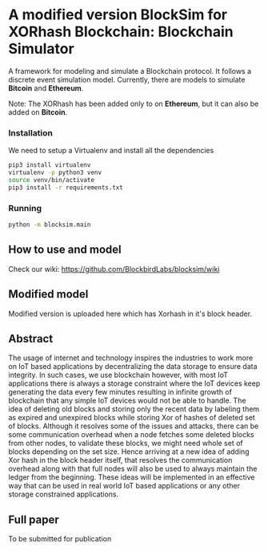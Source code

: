 # A modified version BlockSim for XORhash Blockchain: Blockchain Simulator 

A framework for modeling and simulate a Blockchain protocol.
It follows a discrete event simulation model. Currently, there are models to simulate **Bitcoin** and **Ethereum**.

Note: The XORhash has been added only to on **Ethereum**, but it can also be added on **Bitcoin**.


### Installation

We need to setup a Virtualenv and install all the dependencies

```sh
pip3 install virtualenv
virtualenv -p python3 venv
source venv/bin/activate
pip3 install -r requirements.txt
```

### Running

```sh
python -m blocksim.main
```

## How to use and model

Check our wiki: https://github.com/BlockbirdLabs/blocksim/wiki

## Modified model
Modified version is uploaded here which has Xorhash in it's block header.

## Abstract

The usage of internet and technology inspires the industries to work more on IoT based
applications by decentralizing the data storage to ensure data integrity. In such cases, we
use blockchain however, with most IoT applications there is always a storage constraint
where the IoT devices keep generating the data every few minutes resulting in infinite
growth of blockchain that any simple IoT devices would not be able to handle. The idea
of deleting old blocks and storing only the recent data by labeling them as expired and
unexpired blocks while storing Xor of hashes of deleted set of blocks. Although it resolves
some of the issues and attacks, there can be some communication overhead when a node
fetches some deleted blocks from other nodes, to validate these blocks, we might need whole
set of blocks depending on the set size. Hence arriving at a new idea of adding Xor hash
in the block header itself, that resolves the communication overhead along with that full
nodes will also be used to always maintain the ledger from the beginning. These ideas will
be implemented in an effective way that can be used in real world IoT based applications
or any other storage constrained applications.

## Full paper

To be submitted for publication
